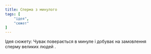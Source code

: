 ```yaml
---
title: Сперма з минулого
tags: [
	"ідея",
	"сюжет"
]
---
```


Ідея сюжету:
Чувак поверається в минуле і добуває на замовлення сперму великих людей .